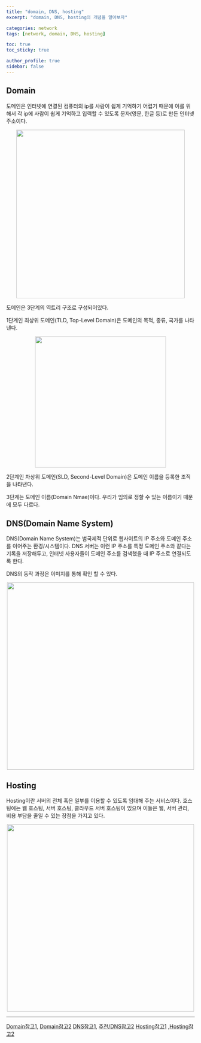 ```yaml
---
title: "domain, DNS, hosting"
excerpt: "domain, DNS, hosting의 개념을 알아보자"

categories: network
tags: [network, domain, DNS, hosting]

toc: true
toc_sticky: true

author_profile: true
sidebar: false
---
```


## Domain

도메인은 인터넷에 연결된 컴퓨터의 ip를 사람이 쉽게 기억하기 어렵기 때문에 이를 위해서 각 ip에 사람이 쉽게 기억하고 입력할 수 있도록 문자(영문, 한글 등)로 만든 인터넷 주소이다.

<p align=center><img src="https://blog.kakaocdn.net/dn/bG1yhm/btrgRM5CMtS/nbUq8lXOAR7ISdbs8OZsB1/img.png" width=450px></p>

도메인은 3단계의 역트리 구조로 구성되어있다.

1단계인 최상위 도메인(TLD, Top-Level Domain)은 도메인의 목적, 종류, 국가를 나타낸다.

<p align=center><img src="https://velog.velcdn.com/images/hyeun427/post/454792a8-d0ce-4083-ab76-8933f2e7aaa3/image.png"  height=350px></p>

2단계인 차상위 도메인(SLD, Second-Level Domain)은 도메인 이름을 등록한 조직을 나타낸다.

3단계는 도메인 이름(Domain Nmae)이다. 우리가 임의로 정할 수 있는 이름이기 때문에 모두 다르다.

## DNS(Domain Name System)

DNS(Domain Name System)는 범국제적 단위로 웹사이트의 IP 주소와 도메인 주소를 이어주는 환경/시스템이다. DNS 서버는 이런 IP 주소를 특정 도메인 주소와 같다는 기록을 저장해두고, 인터넷 사용자들이 도메인 주소를 검색했을 때 IP 주소로 연결되도록 한다.

DNS의 동작 과정은 이미지를 통해 확인 할 수 있다.

<p align=center><img src="https://velog.velcdn.com/images/hyeun427/post/50eadf20-6556-4c6d-a98d-6797e7161440/image.png" width=500px></p>

## Hosting

Hosting이란 서버의 전체 혹은 일부를 이용할 수 있도록 임대해 주는 서비스이다. 호스팅에는 웹 호스팅, 서버 호스팅, 클라우드 서버 호스팅이 있으며 이들은 웹, 서버 관리, 비용 부담을 줄일 수 있는 장점을 가지고 있다.

<p align=center><img src="https://velog.velcdn.com/images/hyeun427/post/4c4476a9-471c-42ba-b668-fcf9df12aa2e/image.png" width=500px></p>

---

[Domain참고1](https://opentutorials.org/course/228/1450), [Domain참고2](https://m.blog.naver.com/PostView.naver?isHttpsRedirect=true&blogId=daouidc&logNo=220934210898)
[DNS참고1](https://gentlysallim.com/dns%EB%9E%80-%EB%AD%90%EA%B3%A0-%EB%84%A4%EC%9E%84%EC%84%9C%EB%B2%84%EB%9E%80-%EB%AD%94%EC%A7%80-%EA%B0%9C%EB%85%90%EC%A0%95%EB%A6%AC/), [추천/DNS참고2](https://gentlysallim.com/dns%EB%9E%80-%EB%AD%90%EA%B3%A0-%EB%84%A4%EC%9E%84%EC%84%9C%EB%B2%84%EB%9E%80-%EB%AD%94%EC%A7%80-%EA%B0%9C%EB%85%90%EC%A0%95%EB%A6%AC/)
[Hosting참고1](https://gentlysallim.com/%eb%8f%84%eb%a9%94%ec%9d%b8-%ed%98%b8%ec%8a%a4%ed%8c%85-%eb%ad%90%ea%b0%80-%eb%8b%a4%eb%a6%84-%ea%b0%9c%eb%85%90-%ec%a0%95%ec%9d%98-%ec%95%8c%ec%95%84%eb%b3%b4%ea%b8%b0/#1) ,[Hosting참고2](https://velog.io/@kathylee/07-What-is-hosting%ED%98%B8%EC%8A%A4%ED%8C%85%EC%9D%B4%EB%9E%80-%EB%AC%B4%EC%97%87%EC%9D%B8%EA%B0%80)
